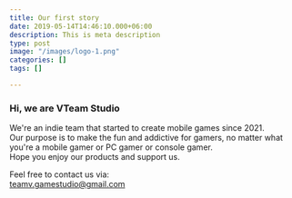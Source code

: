 ```yaml
---
title: Our first story
date: 2019-05-14T14:46:10.000+06:00
description: This is meta description
type: post
image: "/images/logo-1.png"
categories: []
tags: []

---
```

### Hi, we are **VTeam Studio**

We're an indie team that started to create mobile games since 2021.  
Our purpose is to make the fun and addictive for gamers, no matter what you're a mobile gamer or PC gamer or console gamer.  
Hope you enjoy our products and support us.

Feel free to contact us via:  
teamv.gamestudio@gmail.com